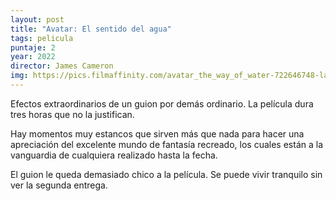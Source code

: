 ```yaml
---
layout: post
title: "Avatar: El sentido del agua"
tags: pelicula
puntaje: 2
year: 2022
director: James Cameron
img: https://pics.filmaffinity.com/avatar_the_way_of_water-722646748-large.jpg
---
```


Efectos extraordinarios de un guion por demás ordinario. La película dura tres horas que no la justifican. 

Hay  momentos muy estancos que sirven más que nada para hacer una  apreciación del excelente mundo de fantasía recreado, los cuales están a la vanguardia de cualquiera realizado hasta la fecha. 

El guion le queda demasiado chico a la película. Se puede vivir tranquilo sin ver la segunda entrega.
